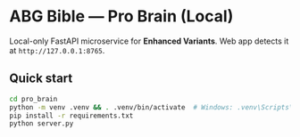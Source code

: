 # ABG Bible — Pro Brain (Local)

Local-only FastAPI microservice for **Enhanced Variants**.
Web app detects it at `http://127.0.0.1:8765`.

## Quick start
```bash
cd pro_brain
python -m venv .venv && . .venv/bin/activate  # Windows: .venv\Scripts\activate
pip install -r requirements.txt
python server.py
